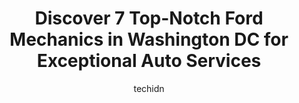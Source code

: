 ---
layout: ampstory
image: https://images.unsplash.com/photo-1636325780109-2d154603a3a7?ixlib=rb-4.0.3&ixid=MnwxMjA3fDB8MHxwaG90by1wYWdlfHx8fGVufDB8fHx8&auto=format&fit=crop&w=640&h=853&q=80
author: techidn
featured: false
description: When it comes to finding reliable automotive experts in Washington DC , USA, look no further than the 7 best Ford Mechanic in the area. With their exceptional skills and dedication to provid
title: Discover 7 Top-Notch Ford Mechanics in Washington DC for Exceptional Auto Services
cover:
   title: Discover 7 Top-Notch Ford Mechanics in Washington DC for Exceptional Auto Services
   subtitle: Rickpate
   background: https://images.unsplash.com/photo-1636325780109-2d154603a3a7?ixlib=rb-4.0.3&ixid=MnwxMjA3fDB8MHxwaG90by1wYWdlfHx8fGVufDB8fHx8&auto=format&fit=crop&w=640&h=853&q=80

pages: 
 - layout: thirds
   top: <h1>#1 Capitol Hill Auto Service</h1>
   bottom: "<p>Had a great experience at Capitol Hill Auto service. Contacted them and within an hour had a response and was told I could bring my car in. My car was fixed and ready to </p>"
   background: https://www.knot35.com/toplist/wp-content/uploads/2023/06/best-ford-mechanic-1-in-washington-dc-1685838573.jpeg
   backgroundblur: true
 - layout: thirds
   top: <h1>#2 DP Auto Service</h1>
   bottom: "<p>4940 Connecticut Ave NW, Washington, DC 20008, United States</p>"
   background: https://www.knot35.com/toplist/wp-content/uploads/2023/06/best-ford-mechanic-2-in-washington-dc-1685838573.jpeg
   cta:
      link: https://www.knot35.com/toplist/discover-7-top-notch-ford-mechanics-in-washington-dc-for-exceptional-auto-services/
      text: Discover 7 Top-Notch Ford Mechanics in Washington DC for Exceptional Auto Services
 - layout: thirds
   top: <h1>#3 Jindal Andre Automotive Services</h1>
   bottom: "<p>1636 Bladensburg Rd NE, Washington, DC 20002, United States</p>"
   background: https://www.knot35.com/toplist/wp-content/uploads/2023/06/best-ford-mechanic-3-in-washington-dc-1685838573.jpeg
   cta:
      link: https://www.knot35.com/toplist/discover-7-top-notch-ford-mechanics-in-washington-dc-for-exceptional-auto-services/
      text: Discover 7 Top-Notch Ford Mechanics in Washington DC for Exceptional Auto Services
 - layout: thirds
   top: <h1>#4 Auto Tech Service</h1>
   bottom: "<p>1236 Mt Olivet Rd NE b, Washington, DC 20002, United States</p>"
   background: https://images.unsplash.com/photo-1546497974-b213c9efb599?ixlib=rb-4.0.3&ixid=MnwxMjA3fDB8MHxwaG90by1wYWdlfHx8fGVufDB8fHx8&auto=format&fit=crop&w=640&h=853&q=80
   cta:
      link: https://www.knot35.com/toplist/discover-7-top-notch-ford-mechanics-in-washington-dc-for-exceptional-auto-services/
      text: Discover 7 Top-Notch Ford Mechanics in Washington DC for Exceptional Auto Services
 - layout: thirds
   top: <h1>#5 District Line Auto Service</h1>
   bottom: "<p>7825 Georgia Ave NW, Washington, DC 20012, United States</p>"
   background: https://plus.unsplash.com/premium_photo-1664640458616-3c74f8cb4589?ixlib=rb-4.0.3&ixid=MnwxMjA3fDB8MHxwaG90by1wYWdlfHx8fGVufDB8fHx8&auto=format&fit=crop&w=640&h=853&q=80
   cta:
      link: https://www.knot35.com/toplist/discover-7-top-notch-ford-mechanics-in-washington-dc-for-exceptional-auto-services/
      text: Discover 7 Top-Notch Ford Mechanics in Washington DC for Exceptional Auto Services
 - layout: thirds
   top: <h1>#6 Hill Auto Repair</h1>
   bottom: "<p>712 E St SE, Washington, DC 20003, United States</p>"
   background: https://images.unsplash.com/photo-1595364397663-fca4f075d796?ixlib=rb-4.0.3&ixid=MnwxMjA3fDB8MHxwaG90by1wYWdlfHx8fGVufDB8fHx8&auto=format&fit=crop&w=640&h=853&q=80
   cta:
      link: https://www.knot35.com/toplist/discover-7-top-notch-ford-mechanics-in-washington-dc-for-exceptional-auto-services/
      text: Discover 7 Top-Notch Ford Mechanics in Washington DC for Exceptional Auto Services
 - layout: thirds
   top: <h1>#7 Franks Auto Service</h1>
   bottom: "<p>2110 5th St NE 3 & 4, Washington, DC 20002, United States</p>"
   background: https://images.unsplash.com/photo-1527066579998-dbbae57f45ce?ixlib=rb-4.0.3&ixid=MnwxMjA3fDB8MHxwaG90by1wYWdlfHx8fGVufDB8fHx8&auto=format&fit=crop&w=640&h=853&q=80
   cta:
      link: https://www.knot35.com/toplist/discover-7-top-notch-ford-mechanics-in-washington-dc-for-exceptional-auto-services/
      text: Discover 7 Top-Notch Ford Mechanics in Washington DC for Exceptional Auto Services
 - layout: thirds
   middle: Continue reading...
   background: https://images.unsplash.com/photo-1533735380053-eb8d0759b24a?ixlib=rb-4.0.3&ixid=MnwxMjA3fDB8MHxwaG90by1wYWdlfHx8fGVufDB8fHx8&auto=format&fit=crop&w=640&h=853&q=80
   cta:
      link: https://www.knot35.com/toplist/discover-7-top-notch-ford-mechanics-in-washington-dc-for-exceptional-auto-services/
      text: Discover 7 Top-Notch Ford Mechanics in Washington DC for Exceptional Auto Services
      
---